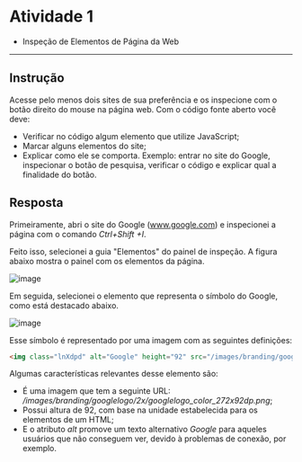 # Atividade 1
- Inspeção de Elementos de Página da Web

---

## Instrução
Acesse pelo menos dois sites de sua preferência e os inspecione com o botão direito do mouse na página web. Com o código fonte aberto você deve:
- Verificar no código algum elemento que utilize JavaScript;
- Marcar alguns elementos do site;
- Explicar como ele se comporta. Exemplo: entrar no site do Google, inspecionar o botão de pesquisa, verificar o código e explicar qual a finalidade do botão.

## Resposta
Primeiramente, abri o site do Google (www.google.com) e inspecionei a página com o comando _Ctrl+Shift +I_.

Feito isso, selecionei a guia "Elementos" do painel de inspeção. A figura abaixo mostra o painel com os elementos da página.

![image](https://github.com/pedro-varela1/CursoFAP-SoftexPernambuco/assets/93870597/a3f74466-bc2b-49bb-adb0-542388883efb)

Em seguida, selecionei o elemento que representa o símbolo do Google, como está destacado abaixo.

![image](https://github.com/pedro-varela1/CursoFAP-SoftexPernambuco/assets/93870597/4da6d8bd-ecff-4d52-af13-6686588899a4)

Esse símbolo é representado por uma imagem com as seguintes definições:

```html
<img class="lnXdpd" alt="Google" height="92" src="/images/branding/googlelogo/2x/googlelogo_color_272x92dp.png" srcset="/images/branding/googlelogo/1x/googlelogo_color_272x92dp.png 1x, /images/branding/googlelogo/2x/googlelogo_color_272x92dp.png 2x" width="272" data-atf="1" data-frt="0">
```
Algumas características relevantes desse elemento são: 
- É uma imagem que tem a seguinte URL: _/images/branding/googlelogo/2x/googlelogo_color_272x92dp.png_;
- Possui altura de 92, com base na unidade estabelecida para os elementos de  um HTML;
- E o atributo _alt_ promove um texto alternativo _Google_ para aqueles usuários que não conseguem ver, devido à problemas de conexão, por exemplo.
